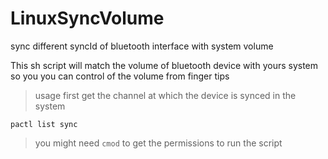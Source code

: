 # LinuxSyncVolume
sync different syncId of bluetooth interface with system volume

This sh script will match the volume of bluetooth device with yours system so you you can control of the volume from finger tips

> usage
first get the channel at which the device is synced in the system
```
pactl list sync
```
>you might need ```cmod``` to get the permissions to run the script
